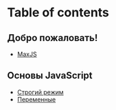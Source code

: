 # Table of contents

## Добро пожаловать! <a href="#welcome" id="welcome"></a>

* [MaxJS](README.md)

## Основы JavaScript <a href="#basics" id="basics"></a>

* [Строгий режим](basics/strict-mode.md)
* [Переменные](basics/peremennye.md)
